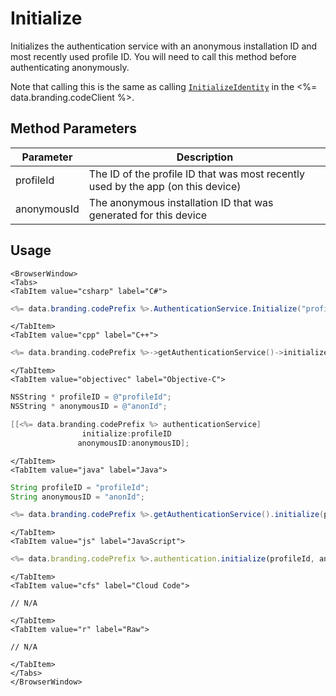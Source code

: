 # Initialize

Initializes the authentication service with an anonymous installation ID and most recently used profile ID.
You will need to call this method before authenticating anonymously.

Note that calling this is the same as calling [<code>InitializeIdentity</code>](/api/capi/client/initializeidentity) in the <%= data.branding.codeClient %>.

## Method Parameters
Parameter | Description
--------- | -----------
profileId | The ID of the profile ID that was most recently used by the app (on this device)
anonymousId | The anonymous installation ID that was generated for this device

## Usage

```mdx-code-block
<BrowserWindow>
<Tabs>
<TabItem value="csharp" label="C#">
```

```csharp
<%= data.branding.codePrefix %>.AuthenticationService.Initialize("profileId", "anonId");
```

```mdx-code-block
</TabItem>
<TabItem value="cpp" label="C++">
```

```cpp
<%= data.branding.codePrefix %>->getAuthenticationService()->initialize("profileId", "anonId");
```

```mdx-code-block
</TabItem>
<TabItem value="objectivec" label="Objective-C">
```

```objectivec
NSString * profileID = @"profileId";
NSString * anonymousID = @"anonId";

[[<%= data.branding.codePrefix %> authenticationService]
	        	initialize:profileID
	 	       anonymousID:anonymousID];
```

```mdx-code-block
</TabItem>
<TabItem value="java" label="Java">
```

```java
String profileID = "profileId";
String anonymousID = "anonId";

<%= data.branding.codePrefix %>.getAuthenticationService().initialize(profileId, anonymousId);
```

```mdx-code-block
</TabItem>
<TabItem value="js" label="JavaScript">
```

```javascript
<%= data.branding.codePrefix %>.authentication.initialize(profileId, anonymousId);
```

```mdx-code-block
</TabItem>
<TabItem value="cfs" label="Cloud Code">
```

```cfscript
// N/A
```

```mdx-code-block
</TabItem>
<TabItem value="r" label="Raw">
```

```cfscript
// N/A
```

```mdx-code-block
</TabItem>
</Tabs>
</BrowserWindow>
```

